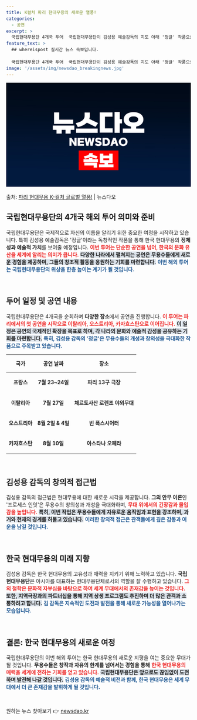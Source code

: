 ```yaml
---
title: K컬처 파리 현대무용의 새로운 열풍!
categories:
  - 공연
excerpt: >
  국립현대무용단 4개국 투어  국립현대무용단이 김성용 예술감독의 지도 아래 '정글' 작품으로 4개국 투어를 나…
feature_text: >
  ## whereispost 실시간 뉴스 속보입니다.

  국립현대무용단 4개국 투어  국립현대무용단이 김성용 예술감독의 지도 아래 '정글' 작품으로 4개국 투어를 나…
image: '/assets/img/newsdao_breakingnews.jpg'
---
```


![뉴스다오 속보](/assets/img/newsdao_breakingnews.jpg)

<p>출처: <a href="https://newsdao.kr/4926" rel="dofollow">파리 현대무용 K-컬처 글로벌 열풍!</a> | 뉴스다오</p>

<h2 data-ke-size="size26">국립현대무용단의 4개국 해외 투어 의미와 준비</h2>

<p data-ke-size="size16">국립현대무용단은 국제적으로 자신의 이름을 알리기 위한 중요한 여정을 시작하고 있습니다. 특히 김성용 예술감독은 '정글'이라는 독창적인 작품을 통해 한국 현대무용의 <b>정체성과 예술적 가치</b>를 보여줄 예정입니다. <b><span style="color: #ee2323;">이번 투어는 단순한 공연을 넘어, 한국의 문화 유산을 세계에 알리는 의미가 큽니다.</span></b> <b><span style="background-color: #21538527;">다양한 나라에서 펼쳐지는 공연은 무용수들에게 새로운 경험을 제공하며, 그들의 창조적 활동을 응원하는 기회를 마련합니다.</span></b> <b><span style="color: #1a5490;">이번 해외 투어는 국립현대무용단의 위상을 한층 높이는 계기가 될 것입니다.</span></b></p>

<p data-ke-size="size16">&nbsp;</p>

<h2 data-ke-size="size26">투어 일정 및 공연 내용</h2>

<p data-ke-size="size16">국립현대무용단은 4개국을 순회하며 <b>다양한 장소</b>에서 공연을 진행합니다. <b><span style="color: #ee2323;">이 투어는 파리에서의 첫 공연을 시작으로 이탈리아, 오스트리아, 카자흐스탄으로 이어집니다.</span></b> <b><span style="background-color: #21538527;">이 일정은 공연의 국제적인 확장을 목표로 하며, 각 나라의 문화와 예술적 감성을 공유하는 기회를 마련합니다.</span></b> <b><span style="color: #1a5490;">특히, 김성용 감독의 '정글'은 무용수들의 개성과 창의성을 극대화한 작품으로 주목받고 있습니다.</span></b></p>

<table style="width: 100%; border-collapse: collapse;">
    <thead>
        <tr>
            <th style="text-align: center; height: 40px;"><b>국가</b></th>
            <th style="text-align: center; height: 40px;"><b>공연 날짜</b></th>
            <th style="text-align: center; height: 40px;"><b>장소</b></th>
        </tr>
    </thead>
    <tbody>
        <tr>
            <td style="text-align: center; height: 50px;"><b>프랑스</b></td>
            <td style="text-align: center; height: 50px;"><b>7월 23~24일</b></td>
            <td style="text-align: center; height: 50px;"><b>파리 13구 극장</b></td>
        </tr>
        <tr>
            <td style="text-align: center; height: 50px;"><b>이탈리아</b></td>
            <td style="text-align: center; height: 50px;"><b>7월 27일</b></td>
            <td style="text-align: center; height: 50px;"><b>체르토사산 로렌조 야외무대</b></td>
        </tr>
        <tr>
            <td style="text-align: center; height: 50px;"><b>오스트리아</b></td>
            <td style="text-align: center; height: 50px;"><b>8월 2일 & 4일</b></td>
            <td style="text-align: center; height: 50px;"><b>빈 폭스시어터</b></td>
        </tr>
        <tr>
            <td style="text-align: center; height: 50px;"><b>카자흐스탄</b></td>
            <td style="text-align: center; height: 50px;"><b>8월 10일</b></td>
            <td style="text-align: center; height: 50px;"><b>아스타나 오페라</b></td>
        </tr>
    </tbody>
</table>

<p data-ke-size="size16">&nbsp;</p>

<h2 data-ke-size="size26">김성용 감독의 창의적 접근법</h2>

<p data-ke-size="size16">김성용 감독의 접근법은 현대무용에 대한 새로운 시각을 제공합니다. <b>그의 안무 이론</b>인 '프로세스 인잇'은 무용수의 창의성과 개성을 극대화하며, <b><span style="color: #ee2323;">무대 위에서의 긴장감과 몰입감을 높입니다.</span></b> <b><span style="background-color: #21538527;">특히, 이번 작업은 무용수들에게 자유로운 움직임과 표현을 강조하며, 과거와 현재의 경계를 허물고 있습니다.</span></b> <b><span style="color: #1a5490;">이러한 창의적 접근은 관객들에게 깊은 감동과 여운을 남길 것입니다.</span></b></p>

<p data-ke-size="size16">&nbsp;</p>

<h2 data-ke-size="size26">한국 현대무용의 미래 지향</h2>

<p data-ke-size="size16">김성용 감독은 한국 현대무용의 고유성과 매력을 지키기 위해 노력하고 있습니다. <b>국립현대무용단</b>은 아시아를 대표하는 현대무용단체로서의 역할을 잘 수행하고 있습니다. <b><span style="color: #ee2323;">그의 철학은 문화적 자부심을 바탕으로 하여 세계 무대에서의 존재감을 높이는 것입니다.</span></b> <b><span style="background-color: #21538527;">또한, 지역극장과의 파트너십을 통해 지역 상생 프로그램도 추진하며 더 많은 관객과 소통하려고 합니다.</span></b> <b><span style="color: #1a5490;">김 감독은 지속적인 도전과 발전을 통해 새로운 가능성을 열어나가는 모습입니다.</span></b></p>

<p data-ke-size="size16">&nbsp;</p>

<h2 data-ke-size="size26">결론: 한국 현대무용의 새로운 여정</h2>

<p data-ke-size="size16">국립현대무용단의 이번 해외 투어는 한국 현대무용의 새로운 지평을 여는 중요한 무대가 될 것입니다. <b>무용수들은 창작과 자유의 한계를 넘어서는 경험을 통해</b> <b><span style="color: #ee2323;">한국 현대무용의 매력을 세계에 전하는 기회를 얻고 있습니다.</span></b> <b><span style="background-color: #21538527;">국립현대무용단은 앞으로도 끊임없이 도전하며 발전해 나갈 것입니다.</span></b> <b><span style="color: #1a5490;">김성용 감독의 예술적 비전과 함께, 한국 현대무용은 세계 무대에서 더 큰 존재감을 발휘하게 될 것입니다.</span></b></p>

<p data-ke-size="size16">&nbsp;</p> 

원하는 뉴스 찾아보기 👉 <a href="https://newsdao.kr" rel="dofollow">newsdao.kr</a>


